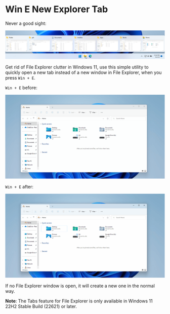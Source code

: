 # Win E New Explorer Tab

Never a good sight:

![File Explorer window clutter](media/file-explorer-clutter.png)

Get rid of File Explorer clutter in Windows 11, use this simple utility to quickly open a new tab instead of a new window in File Explorer, when you press `Win + E`.

`Win + E` before:

![Before Win E New Explorer Tab](media/before.gif)

`Win + E` after:

![After Win E New Explorer Tab](media/after.gif)

If no File Explorer window is open, it will create a new one in the normal way.

**Note**: The Tabs feature for File Explorer is only available in Windows 11 22H2 Stable Build (22621) or later.
